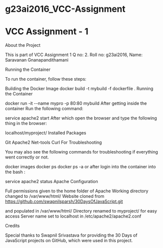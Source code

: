 # g23ai2016_VCC-Assignment
VCC Assignment - 1
==========================

About the Project

This is part of VCC Assignment 1 Q no: 2. Roll no: g23ai2016, Name: Saravanan Gnanapandithamani

Running the Container

To run the container, follow these steps:

Building the Docker Image
docker build -t mybuild -f dockerfile .
Running the Container

docker run -it --name mypro -p 80:80 mybuild
After getting inside the container Run the following command:

service apache2 start
After which open the browser and type the following thing in the browser:

localhost/myproject/
Installed Packages

Git
Apache2
Net-tools
Curl
For Troubleshooting

You may also see the following commands for troubleshooting if everything went correctly or not.

docker images
docker ps
docker ps -a
or after login into the container into the bash :

service apache2 status
Apache Configuration

Full permissions given to the home folder of Apache Working directory changed to /var/www/html/ Website cloned from https://github.com/swapnilsparsh/30DaysOfJavaScript.git 

and populated in /var/www/html/ Directory renamed to myproject/ for easy access Server name set to localhost in /etc/apache2/apache2.conf

Credits

Special thanks to Swapnil Srivastava for providing the 30 Days of JavaScript projects on GitHub, which were used in this project.
